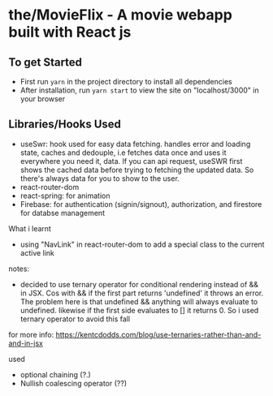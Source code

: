 # the/MovieFlix - A movie webapp built with React js

## To get Started

-  First run <code>yarn</code> in the project directory to install all dependencies
-  After installation, run <code>yarn start</code> to view the site on "localhost/3000" in your browser

## Libraries/Hooks Used

-  useSwr: hook used for easy data fetching. handles error and loading state, caches and dedouple, i.e fetches data once and uses it everywhere you need it, data. If you can api request, useSWR first shows the cached data before trying to fetching the updated data. So there's always data for you to show to the user.
-  react-router-dom
-  react-spring: for animation
-  Firebase: for authentication (signin/signout), authorization, and firestore for databse management

What i learnt

-  using "NavLink" in react-router-dom to add a special class to the current active link

notes:

-  decided to use ternary operator for conditional rendering instead of && in JSX. Cos with && if the first part returns 'undefined' it throws an error. The problem here is that undefined && anything will always evaluate to undefined. likewise if the first side evaluates to [] it returns 0. So i used ternary operator to avoid this fall

for more info: https://kentcdodds.com/blog/use-ternaries-rather-than-and-and-in-jsx

used

-  optional chaining (?.)
-  Nullish coalescing operator (??)
